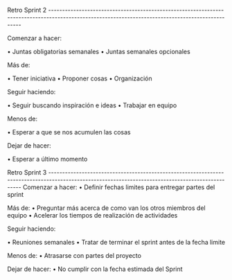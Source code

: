 Retro Sprint 2 --------------------------------------------------------------------------------------------------------------------------------------------------

Comenzar a hacer: 

•	Juntas obligatorias semanales 
•	Juntas semanales opcionales

Más de:

•	Tener iniciativa 
•	Proponer cosas
•	Organización

Seguir haciendo:

•	Seguir buscando inspiración e ideas
•	Trabajar en equipo

Menos de:

•	Esperar a que se nos acumulen las cosas

Dejar de hacer:

•	Esperar a último momento



Retro Sprint 3 --------------------------------------------------------------------------------------------------------------------------------------------------
Comenzar a hacer:
•	Definir fechas limites para entregar partes del sprint

Más de:
•	Preguntar más acerca de como van los otros miembros del equipo
•	Acelerar los tiempos de realización de actividades

Seguir haciendo:

•	Reuniones semanales
•	Tratar de terminar el sprint antes de la fecha limite 

Menos de:
•	Atrasarse con partes del proyecto

Dejar de hacer:
•	No cumplir con la fecha estimada del Sprint


